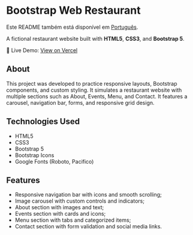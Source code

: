 <h1>Bootstrap Web Restaurant</h1>
<p>
    Este README também está disponível em <a href="./README.pt-br.md">Português</a>.
</p>
<p>
    A fictional restaurant website built with <strong>HTML5</strong>, <strong>CSS3</strong>, and <strong>Bootstrap 5</strong>.
</p>
<p>
    🔗 Live Demo: <a href="https://modulo14-projeto3.vercel.app" target="_blank">View on Vercel</a>
</p>
<h2>About</h2>
<p>
    This project was developed to practice responsive layouts, Bootstrap components, and custom
    styling. It simulates a restaurant website with multiple sections such as About, Events, Menu,
    and Contact. It features a carousel, navigation bar, forms, and responsive grid design.
</p>
<h2>Technologies Used</h2>
<ul>
    <li>HTML5</li>
    <li>CSS3</li>
    <li>Bootstrap 5</li>
    <li>Bootstrap Icons</li>
    <li>Google Fonts (Roboto, Pacifico)</li>
</ul>
<h2>Features</h2>
<ul>
    <li>Responsive navigation bar with icons and smooth scrolling;</li>
    <li>Image carousel with custom controls and indicators;</li>
    <li>About section with images and text;</li>
    <li>Events section with cards and icons;</li>
    <li>Menu section with tabs and categorized items;</li>
    <li>Contact section with form validation and social media links.</li>
</ul>
